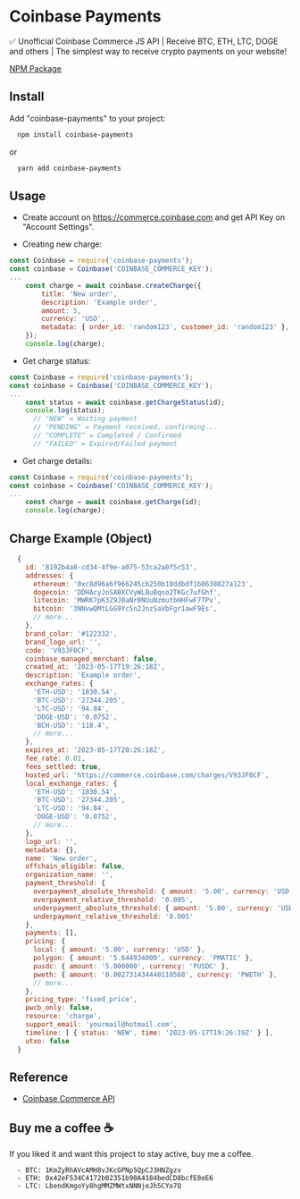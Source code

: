 # Coinbase Payments

✅ Unofficial Coinbase Commerce JS API | Receive BTC, ETH, LTC, DOGE and others | The simplest way to receive crypto payments on your website!

[NPM Package](https://www.npmjs.com/package/coinbase-payments)

## Install

Add "coinbase-payments" to your project:

```bash
  npm install coinbase-payments
```

or

```bash
  yarn add coinbase-payments
```

## Usage

- Create account on https://commerce.coinbase.com and get API Key on "Account Settings".

- Creating new charge:

```javascript
const Coinbase = require('coinbase-payments');
const coinbase = Coinbase('COINBASE_COMMERCE_KEY');
...
    const charge = await coinbase.createCharge({
        title: 'New order',
        description: 'Example order',
        amount: 5,
        currency: 'USD',
        metadata: { order_id: 'random123', customer_id: 'random123' },
    });
    console.log(charge);
```

- Get charge status:

```javascript
const Coinbase = require('coinbase-payments');
const coinbase = Coinbase('COINBASE_COMMERCE_KEY');
...
    const status = await coinbase.getChargeStatus(id);
    console.log(status);
      // "NEW" = Waiting payment
      // "PENDING" = Payment received, confirming...
      // "COMPLETE" = Completed / Confirmed
      // "FAILED" = Expired/Failed payment
```

- Get charge details:

```javascript
const Coinbase = require('coinbase-payments');
const coinbase = Coinbase('COINBASE_COMMERCE_KEY');
...
    const charge = await coinbase.getCharge(id);
    console.log(charge);

```

## Charge Example (Object)

```javascript
  {
    id: '8192b4a8-cd34-4f9e-a075-53ca2a0f5c53',
    addresses: {
      ethereum: '0xc8d96a6f966245cb250b18ddbdf1b8638827a123',
      dogecoin: 'DDHAcyJoSABXCVyWLBuBqso2TKGc7ufGhf',
      litecoin: 'MWRK7pK3Z9JBaNrBNUuNzmutbHHFwF7TPv',
      bitcoin: '3NNvwQMtLGG9Yc5n2JnzSaVbFgr1awF9Es',
      // more...
    },
    brand_color: '#122332',
    brand_logo_url: '',
    code: 'V93JF0CF',
    coinbase_managed_merchant: false,
    created_at: '2023-05-17T19:26:18Z',
    description: 'Example order',
    exchange_rates: {
      'ETH-USD': '1830.54',
      'BTC-USD': '27344.205',
      'LTC-USD': '94.84',
      'DOGE-USD': '0.0752',
      'BCH-USD': '118.4',
      // more...
    },
    expires_at: '2023-05-17T20:26:18Z',
    fee_rate: 0.01,
    fees_settled: true,
    hosted_url: 'https://commerce.coinbase.com/charges/V93JF0CF',
    local_exchange_rates: {
      'ETH-USD': '1830.54',
      'BTC-USD': '27344.205',
      'LTC-USD': '94.84',
      'DOGE-USD': '0.0752',
      // more...
    },
    logo_url: '',
    metadata: {},
    name: 'New order',
    offchain_eligible: false,
    organization_name: '',
    payment_threshold: {
      overpayment_absolute_threshold: { amount: '5.00', currency: 'USD' },
      overpayment_relative_threshold: '0.005',
      underpayment_absolute_threshold: { amount: '5.00', currency: 'USD' },
      underpayment_relative_threshold: '0.005'
    },
    payments: [],
    pricing: {
      local: { amount: '5.00', currency: 'USD' },
      polygon: { amount: '5.644934000', currency: 'PMATIC' },
      pusdc: { amount: '5.000000', currency: 'PUSDC' },
      pweth: { amount: '0.002731434440110568', currency: 'PWETH' },
      // more...
    },
    pricing_type: 'fixed_price',
    pwcb_only: false,
    resource: 'charge',
    support_email: 'yourmail@hotmail.com',
    timeline: [ { status: 'NEW', time: '2023-05-17T19:26:19Z' } ],
    utxo: false
  }
```

## Reference

- [Coinbase Commerce API](https://www.coinbase.com/cloud/products/commerce-api)

## Buy me a coffee ☕

If you liked it and want this project to stay active, buy me a coffee.

```
  - BTC: 1KmZyRhAVcAMH8vJKcGPNp5QpCJ3HNZgzv
  - ETH: 0x42eF534C4172b02351b90A4184bedCD8bcfE8eE6
  - LTC: LbendKmgoYy8hgMMZMWtxNNNjeJh5CYo7Q
```
